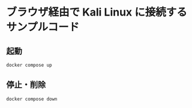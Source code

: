 # ブラウザ経由で Kali Linux に接続するサンプルコード

## 起動

```
docker compose up
```

## 停止・削除

```
docker compose down
```
